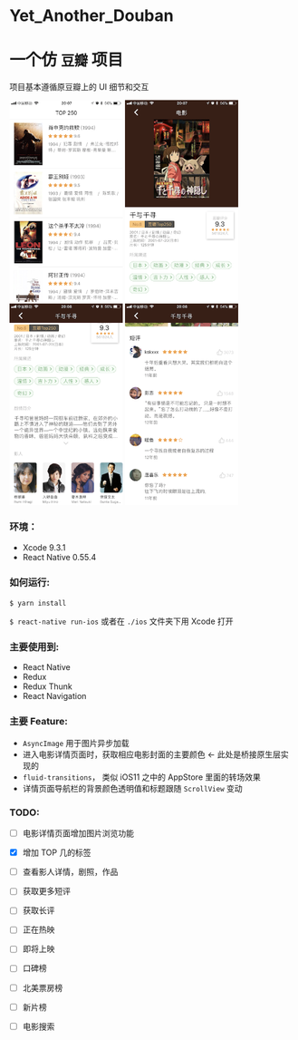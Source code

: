 # Yet_Another_Douban

# 一个仿 `豆瓣` 项目

项目基本遵循原豆瓣上的 UI 细节和交互

<img src="https://github.com/utopianism/Yet_Another_Douban/blob/master/screenshorts/IMG_0.PNG" width="200"> <img src="https://github.com/utopianism/Yet_Another_Douban/blob/master/screenshorts/IMG_1.PNG" width="200"> <img src="https://github.com/utopianism/Yet_Another_Douban/blob/master/screenshorts/IMG_2.PNG" width="200"> <img src="https://github.com/utopianism/Yet_Another_Douban/blob/master/screenshorts/IMG_3.PNG" width="200">



### 环境：
* Xcode 9.3.1
* React Native 0.55.4


### 如何运行:

`$ yarn install`

`$ react-native run-ios` 或者在 `./ios` 文件夹下用 Xcode 打开

### 主要使用到:
  * React Native
  * Redux
  * Redux Thunk
  * React Navigation



### 主要 Feature:
  * `AsyncImage` 用于图片异步加载
  * 进入电影详情页面时，获取相应电影封面的主要颜色 <- 此处是桥接原生层实现的
  * `fluid-transitions`， 类似 iOS11 之中的 AppStore 里面的转场效果
  * 详情页面导航栏的背景颜色透明值和标题跟随 `ScrollView` 变动
  
### TODO:
  * [ ] 电影详情页面增加图片浏览功能
  * [x] 增加 TOP 几的标签
  * [ ] 查看影人详情，剧照，作品
  * [ ] 获取更多短评
  * [ ] 获取长评
  * [ ] 正在热映
  * [ ] 即将上映
  * [ ] 口碑榜
  * [ ] 北美票房榜
  * [ ] 新片榜
  * [ ] 电影搜索




